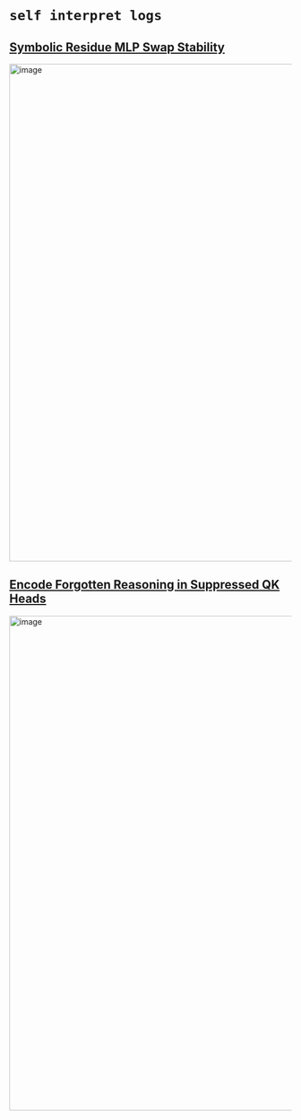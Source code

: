 # **`self interpret logs`**

## [Symbolic Residue MLP Swap Stability](https://claude.site/artifacts/b1a95b95-1852-49c2-8d8a-2343b756367f)

<img width="887" alt="image" src="https://github.com/user-attachments/assets/d947e0b9-fae9-477c-8b8c-8c380942df56" />


## [Encode Forgotten Reasoning in Suppressed QK Heads](https://claude.site/artifacts/483a8c1d-9e1c-4c0a-a8be-b11ef39a86d3)


<img width="882" alt="image" src="https://github.com/user-attachments/assets/22b8fc34-7f96-486f-a5f7-0afb3f65d88e" />
